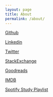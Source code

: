 ```yaml
---
layout: page
title: About
permalink: /about/
---
```



<a href="https://github.com/daveveitch" target="_blank" rel="noopener">Github</a>

<a href="https://www.linkedin.com/in/dveitch/" target="_blank" rel="noopener">Linkedin</a>

<a href="https://twitter.com/daveveitch" target="_blank" rel="noopener">Twitter</a>

<a href="https://stats.stackexchange.com/users/234732/david-veitch" target="_blank" rel="noopener">StackExchange</a>

<a href="https://www.goodreads.com/user/show/18825813-david-veitch" target="_blank" rel="noopener">Goodreads</a>

<a href="http://www.imdb.com/user/ur83957353/?ref_=nv_usr_prof_2">IMDB</a>

<a href="https://open.spotify.com/playlist/1RuxxCAxrmU7Bi315dMe6k?si=WqMTRIQYThKK6rVRVA0GyA">Spotify Study Playlist</a>

